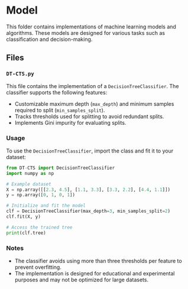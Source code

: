 # Model
This folder contains implementations of machine learning models and algorithms. These models are designed for various tasks such as classification and decision-making.

## Files

### `DT-CTS.py`
This file contains the implementation of a `DecisionTreeClassifier`. The classifier supports the following features:
- Customizable maximum depth (`max_depth`) and minimum samples required to split (`min_samples_split`).
- Tracks thresholds used for splitting to avoid redundant splits.
- Implements Gini impurity for evaluating splits.

### Usage

To use the `DecisionTreeClassifier`, import the class and fit it to your dataset:

```python
from DT-CTS import DecisionTreeClassifier
import numpy as np

# Example dataset
X = np.array([[2.3, 4.5], [1.1, 3.3], [3.3, 2.2], [4.4, 1.1]])
y = np.array([0, 1, 0, 1])

# Initialize and fit the model
clf = DecisionTreeClassifier(max_depth=3, min_samples_split=2)
clf.fit(X, y)

# Access the trained tree
print(clf.tree)
```

### Notes

- The classifier avoids using more than three thresholds per feature to prevent overfitting.
- The implementation is designed for educational and experimental purposes and may not be optimized for large datasets.
